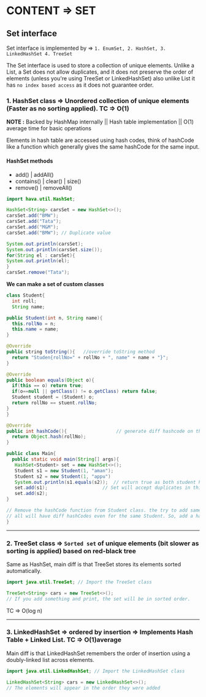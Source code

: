 # CONTENT => SET

## Set interface

Set interface is implemented by => `1. EnumSet, 2. HashSet, 3. LinkedHashSet 4. TreeSet`

The Set interface is used to store a collection of unique elements. Unlike a List, a Set does not allow duplicates, and it does not preserve the order of elements (unless you're using TreeSet or LinkedHashSet) also unlike List it has `no index based access` as it does not guarantee order.

### 1. HashSet class => Unordered collection of unique elements (Faster as no sorting applied). TC => O(1)

**NOTE :** Backed by HashMap internally || Hash table implementation || O(1) average time for basic operations

Elements in hash table are accessed using hash codes, think of hashCode like a function which generally gives the same hashCode for the same input.

#### HashSet methods

- add() | addAll()
- contains() | clear() | size()
- remove() | removeAll()

```java  
import hava.util.HashSet;

HashSet<String> carsSet = new HashSet<>();
carsSet.add("BMW");
carsSet.add("Tata");
carsSet.add("M&M");
carsSet.add("BMW"); // Duplicate value

System.out.println(carsSet);
System.out.println(carsSet.size());
for(String el : carsSet){
System.out.println(el);
}
carsSet.remove("Tata");
```

**We can make a set of custom classes**

```java
class Student{
  int roll;
  String name;

public Student(int n, String name){
  this.rollNo = n;
  this.name = name;
}

@Override
public string toString(){   //override toString method
  return "Studen{rollNo=" + rollNo + ", name" + name + "}";
}

@Override
public boolean equals(Object o){                  
  if(this == o) return true;
  if(o==null || getClass() != o.getClass) return false;
  Student student = (Student) o;
  return rollNo == stuent.rollNo;
}
}

@Override
public int hashCode(){                  // generate diff hashcode on the basis of roll no
  return Object.hash(rollNo);
}

public class Main{
  public static void main(String[] args){
   HashSet<Student> set = new HashSet<>();
   Student s1 = new Student(1, "aman");
   Student s2 = new Student(1, "appu")
   System.out.println(s1.equals(s2));  // return true as both student has same rollNo
   set.add(s1);                    // Set will accept duplicates in this case (if we did not create diff hashCode on the basis of rollNo)
   set.add(s2);
}

// Remove the hashCode function from Student class. the try to add same student multiple time in a set. Set will accept all of them happily, as they 
// all will have diff hashCodes even for the same Student. So, add a hashCode function that can differentiate based on rollNo.
}
```

-----

### 2. TreeSet class => `Sorted set` of unique elements (bit slower as sorting is applied) based on red-black tree

Same as HashSet, main diff is that TreeSet stores its elements sorted automatically.

```java
import java.util.TreeSet; // Import the TreeSet class

TreeSet<String> cars = new TreeSet<>();
// If you add something and print, the set will be in sorted order.
```

TC => O(log n)

-----

### 3. LinkedHashSet => ordered by insertion => Implements Hash Table + Linked List. TC => O(1)average

Main diff is that LinkedHashSet remembers the order of insertion using a doubly-linked list across elements.

```java
import java.util.LinkedHashSet; // Import the LinkedHashSet class

LinkedHashSet<String> cars = new LinkedHashSet<>();
// The elements will appear in the order they were added 
```


